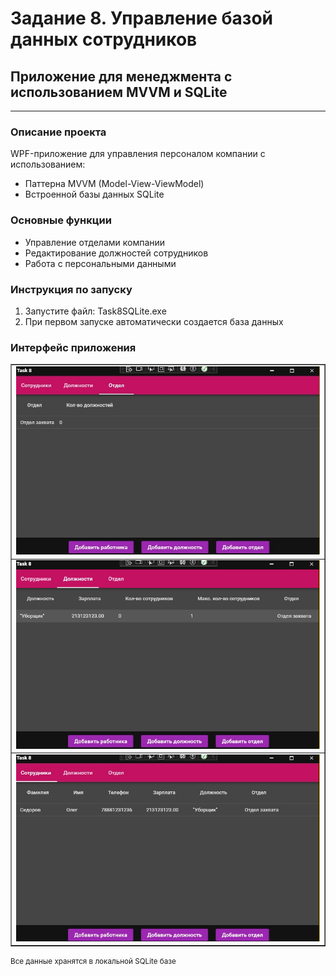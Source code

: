 <h1>Задание 8. Управление базой данных сотрудников</h1>
<h2>Приложение для менеджмента с использованием MVVM и SQLite</h2>

<hr>

<h3>Описание проекта</h3>
<p>WPF-приложение для управления персоналом компании с использованием:</p>
<ul>
    <li>Паттерна MVVM (Model-View-ViewModel)</li>
    <li>Встроенной базы данных SQLite</li>
</ul>

<h3>Основные функции</h3>
<ul>
    <li>Управление отделами компании</li>
    <li>Редактирование должностей сотрудников</li>
    <li>Работа с персональными данными</li>
</ul>

<h3>Инструкция по запуску</h3>
<ol>
    <li>Запустите файл: Task8SQLite.exe</li>
    <li>При первом запуске автоматически создается база данных</li>
</ol>

<h3>Интерфейс приложения</h3>
<table border="1" width="100%">
    <tr>
        <td><img src="screenshots/1.jpg" alt="Главное окно" width="100%"></td>
    </tr>
    <tr>
        <td><img src="screenshots/2.jpg" alt="Редактирование отделов" width="100%"></td>
    </tr>
    <tr>
        <td><img src="screenshots/3.jpg" alt="Управление сотрудниками" width="100%"></td>
    </tr>
</table>

<p><small>Все данные хранятся в локальной SQLite базе</small></p>
